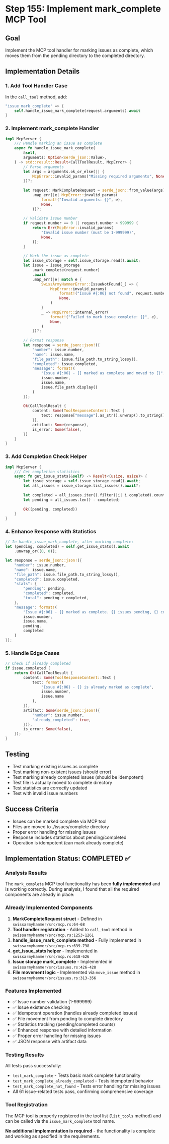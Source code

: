 # Step 155: Implement mark_complete MCP Tool

## Goal
Implement the MCP tool handler for marking issues as complete, which moves them from the pending directory to the completed directory.

## Implementation Details

### 1. Add Tool Handler Case
In the `call_tool` method, add:

```rust
"issue_mark_complete" => {
    self.handle_issue_mark_complete(request.arguments).await
}
```

### 2. Implement mark_complete Handler

```rust
impl McpServer {
    /// Handle marking an issue as complete
    async fn handle_issue_mark_complete(
        &self,
        arguments: Option<serde_json::Value>,
    ) -> std::result::Result<CallToolResult, McpError> {
        // Parse arguments
        let args = arguments.ok_or_else(|| {
            McpError::invalid_params("Missing required arguments", None)
        })?;
        
        let request: MarkCompleteRequest = serde_json::from_value(args)
            .map_err(|e| McpError::invalid_params(
                format!("Invalid arguments: {}", e),
                None,
            ))?;
        
        // Validate issue number
        if request.number == 0 || request.number > 999999 {
            return Err(McpError::invalid_params(
                "Invalid issue number (must be 1-999999)",
                None,
            ));
        }
        
        // Mark the issue as complete
        let issue_storage = self.issue_storage.read().await;
        let issue = issue_storage
            .mark_complete(request.number)
            .await
            .map_err(|e| match e {
                SwissArmyHammerError::IssueNotFound(_) => {
                    McpError::invalid_params(
                        format!("Issue #{:06} not found", request.number),
                        None,
                    )
                }
                _ => McpError::internal_error(
                    format!("Failed to mark issue complete: {}", e),
                    None,
                )
            })?;
        
        // Format response
        let response = serde_json::json!({
            "number": issue.number,
            "name": issue.name,
            "file_path": issue.file_path.to_string_lossy(),
            "completed": issue.completed,
            "message": format!(
                "Issue #{:06} - {} marked as complete and moved to {}",
                issue.number,
                issue.name,
                issue.file_path.display()
            )
        });
        
        Ok(CallToolResult {
            content: Some(ToolResponseContent::Text {
                text: response["message"].as_str().unwrap().to_string(),
            }),
            artifact: Some(response),
            is_error: Some(false),
        })
    }
}
```

### 3. Add Completion Check Helper

```rust
impl McpServer {
    /// Get completion statistics
    async fn get_issue_stats(&self) -> Result<(usize, usize)> {
        let issue_storage = self.issue_storage.read().await;
        let all_issues = issue_storage.list_issues().await?;
        
        let completed = all_issues.iter().filter(|i| i.completed).count();
        let pending = all_issues.len() - completed;
        
        Ok((pending, completed))
    }
}
```

### 4. Enhance Response with Statistics

```rust
// In handle_issue_mark_complete, after marking complete:
let (pending, completed) = self.get_issue_stats().await
    .unwrap_or((0, 0));

let response = serde_json::json!({
    "number": issue.number,
    "name": issue.name,
    "file_path": issue.file_path.to_string_lossy(),
    "completed": issue.completed,
    "stats": {
        "pending": pending,
        "completed": completed,
        "total": pending + completed,
    },
    "message": format!(
        "Issue #{:06} - {} marked as complete. {} issues pending, {} completed.",
        issue.number,
        issue.name,
        pending,
        completed
    )
});
```

### 5. Handle Edge Cases

```rust
// Check if already completed
if issue.completed {
    return Ok(CallToolResult {
        content: Some(ToolResponseContent::Text {
            text: format!(
                "Issue #{:06} - {} is already marked as complete",
                issue.number,
                issue.name
            ),
        }),
        artifact: Some(serde_json::json!({
            "number": issue.number,
            "already_completed": true,
        })),
        is_error: Some(false),
    });
}
```

## Testing
- Test marking existing issues as complete
- Test marking non-existent issues (should error)
- Test marking already completed issues (should be idempotent)
- Test file is actually moved to complete directory
- Test statistics are correctly updated
- Test with invalid issue numbers

## Success Criteria
- Issues can be marked complete via MCP tool
- Files are moved to ./issues/complete directory
- Proper error handling for missing issues
- Response includes statistics about pending/completed
- Operation is idempotent (can mark already complete)

## Implementation Status: COMPLETED ✅

### Analysis Results
The `mark_complete` MCP tool functionality has been **fully implemented** and is working correctly. During analysis, I found that all the required components are already in place:

### Already Implemented Components

1. **MarkCompleteRequest struct** - Defined in `swissarmyhammer/src/mcp.rs:64-68`
2. **Tool handler registration** - Added to `call_tool` method in `swissarmyhammer/src/mcp.rs:1253-1261`
3. **handle_issue_mark_complete method** - Fully implemented in `swissarmyhammer/src/mcp.rs:639-738`
4. **get_issue_stats helper** - Implemented in `swissarmyhammer/src/mcp.rs:618-626`
5. **Issue storage mark_complete** - Implemented in `swissarmyhammer/src/issues.rs:426-428`
6. **File movement logic** - Implemented via `move_issue` method in `swissarmyhammer/src/issues.rs:313-356`

### Features Implemented
- ✅ Issue number validation (1-999999)
- ✅ Issue existence checking
- ✅ Idempotent operation (handles already completed issues)
- ✅ File movement from pending to complete directory
- ✅ Statistics tracking (pending/completed counts)
- ✅ Enhanced response with detailed information
- ✅ Proper error handling for missing issues
- ✅ JSON response with artifact data

### Testing Results
All tests pass successfully:
- `test_mark_complete` - Tests basic mark complete functionality
- `test_mark_complete_already_completed` - Tests idempotent behavior
- `test_mark_complete_not_found` - Tests error handling for missing issues
- All 61 issue-related tests pass, confirming comprehensive coverage

### Tool Registration
The MCP tool is properly registered in the tool list (`list_tools` method) and can be called via the `issue_mark_complete` tool name.

**No additional implementation is required** - the functionality is complete and working as specified in the requirements.